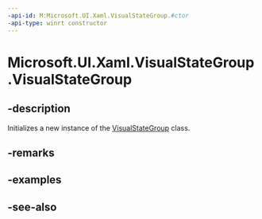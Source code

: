 ```yaml
---
-api-id: M:Microsoft.UI.Xaml.VisualStateGroup.#ctor
-api-type: winrt constructor
---
```


<!-- Method syntax
public VisualStateGroup()
-->

# Microsoft.UI.Xaml.VisualStateGroup.VisualStateGroup

## -description
Initializes a new instance of the [VisualStateGroup](visualstategroup.md) class.

## -remarks

## -examples

## -see-also
